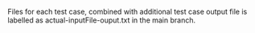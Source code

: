 Files for each test case, combined with additional test case output file is labelled as actual-inputFile-ouput.txt in the main branch.
